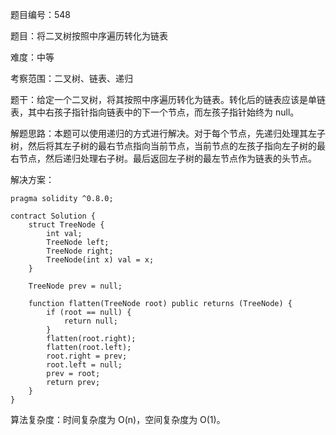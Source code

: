 题目编号：548

题目：将二叉树按照中序遍历转化为链表

难度：中等

考察范围：二叉树、链表、递归

题干：给定一个二叉树，将其按照中序遍历转化为链表。转化后的链表应该是单链表，其中右孩子指针指向链表中的下一个节点，而左孩子指针始终为 null。

解题思路：本题可以使用递归的方式进行解决。对于每个节点，先递归处理其左子树，然后将其左子树的最右节点指向当前节点，当前节点的左孩子指向左子树的最右节点，然后递归处理右子树。最后返回左子树的最左节点作为链表的头节点。

解决方案：

```
pragma solidity ^0.8.0;

contract Solution {
    struct TreeNode {
        int val;
        TreeNode left;
        TreeNode right;
        TreeNode(int x) val = x;
    }

    TreeNode prev = null;

    function flatten(TreeNode root) public returns (TreeNode) {
        if (root == null) {
            return null;
        }
        flatten(root.right);
        flatten(root.left);
        root.right = prev;
        root.left = null;
        prev = root;
        return prev;
    }
}
```

算法复杂度：时间复杂度为 O(n)，空间复杂度为 O(1)。